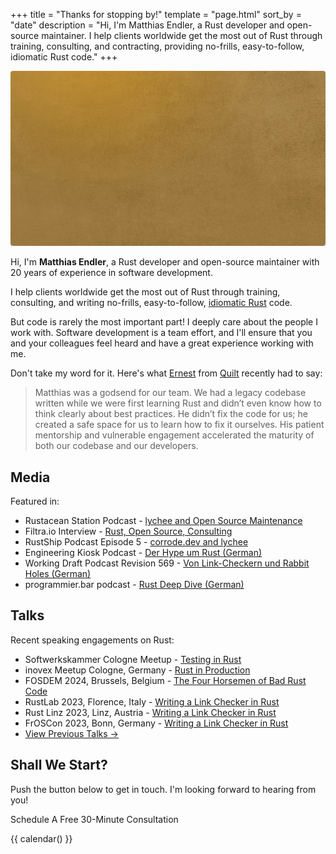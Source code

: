 +++
title = "Thanks for stopping by!"
template = "page.html"
sort_by = "date"
description = "Hi, I'm Matthias Endler, a Rust developer and open-source maintainer. I help clients worldwide get the most out of Rust through training, consulting, and contracting, providing no-frills, easy-to-follow, idiomatic Rust code."
+++

<div class="img-stack">
  <img class="img-stack-bg" src="/about/endler-bg.jpg" />
  <img class="img-stack-fg" src="/about/endler-fg.png" />
</div>

Hi, I'm <strong>Matthias Endler</strong>, a Rust developer and open-source maintainer with 20 years of experience in software development.

I help clients worldwide get the most out of Rust through training, consulting, and writing no-frills, easy-to-follow, [idiomatic Rust](/blog) code.

But code is rarely the most important part! I deeply care about the people I work with. Software development is a team effort, and I'll ensure that you and your colleagues feel heard and have a great experience working with me.

Don't take my word for it. Here's what <a href="https://www.linkedin.com/in/drernie/" target="_blank" rel="noopener noreferrer nofollow">Ernest</a> from
<a href="https://www.quiltdata.com/" target="_blank" rel="noopener noreferrer nofollow">Quilt</a> recently had to say: 

> Matthias was a godsend for our team. We had a legacy codebase written while we were first learning Rust and didn’t even know how to think clearly about best practices. He didn’t fix the code for us; he created a safe space for us to learn how to fix it ourselves. His patient mentorship and vulnerable engagement accelerated the maturity of both our codebase and our developers.

## Media

Featured in:

- Rustacean Station Podcast - [lychee and Open Source Maintenance](https://rustacean-station.org/episode/matthias-endler/)
- Filtra.io Interview - [Rust, Open Source, Consulting](https://filtra.io/rust-corrode-oct-23)
- RustShip Podcast Episode 5 - [corrode.dev and lychee](https://www.marcoieni.com/2023/11/%EF%B8%8F-corrode.dev-and-lychee-with-matthias-endler-rustship-5/)
- Engineering Kiosk Podcast - [Der Hype um Rust (German)](https://engineeringkiosk.dev/podcast/episode/98-der-hype-um-rust-mit-matthias-endler/)
- Working Draft Podcast Revision 569 - [Von Link-Checkern und Rabbit Holes (German)](https://workingdraft.de/569/)
- programmier.bar podcast - [Rust Deep Dive (German)](https://www.programmier.bar/podcast/deep-dive-49-rust-mit-matthias-endler)

## Talks

Recent speaking engagements on Rust:

- Softwerkskammer Cologne Meetup - [Testing in Rust](https://www.meetup.com/softwerkskammer-koln/events/300415441/)
- inovex Meetup Cologne, Germany - [Rust in Production](https://speakerdeck.com/mre/rust-in-production)
- FOSDEM 2024, Brussels, Belgium - [The Four Horsemen of Bad Rust Code](https://fosdem.org/2024/schedule/event/fosdem-2024-2434-the-four-horsemen-of-bad-rust-code/)
- RustLab 2023, Florence, Italy - [Writing a Link Checker in Rust](https://rustlab.it/talks/lychee-writing-a-link-checker-in-a-weekend-plus-two-short-years)
- Rust Linz 2023, Linz, Austria - [Writing a Link Checker in Rust](https://www.youtube.com/watch?v=BIguvia6AvM)
- FrOSCon 2023, Bonn, Germany - [Writing a Link Checker in Rust](https://programm.froscon.org/2023/events/2867.html)
- [View Previous Talks →](https://endler.dev/talks/)

## Shall We Start? 

Push the button below to get in touch. I'm looking forward to hearing from you!

<div class="cta-wrapper">
  <a class="cta-button" data-cal-link="corrode/30min" data-cal-namespace="" data-cal-config='{"layout":"month_view"}'>
      Schedule A Free 30-Minute Consultation
  </a>
</div>

{{ calendar() }}

<style>
.img-stack {
    position: relative;
}

.img-stack img {
    border-radius: 4px;
}

.img-stack-fg {
    bottom: 0;
    left: 0;
}

.img-stack-bg {
    position: absolute;
    filter: hue-rotate(180deg);
}

@media (prefers-color-scheme: dark) {
    .img-stack-bg {
        filter: hue-rotate(335deg);
    }
}
</style>
